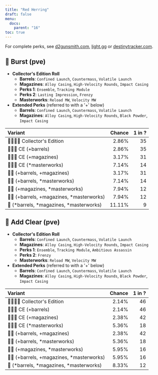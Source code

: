 ```yaml
---
title: "Red Herring"
draft: false
menu:
  docs:
    parent: "16"
toc: true
---
```


For complete perks, see [d2gunsmith.com](https://d2gunsmith.com/w/3175851496), [light.gg](https://www.light.gg/db/items/3175851496) or [destinytracker.com](https://destinytracker.com/destiny-2/db/items/3175851496).



## 👾 Burst (pve)



* **Collector's Edition Roll**
  * **Barrels**: `Confined Launch`, `Countermass`, `Volatile Launch`
  * **Magazines**: `Alloy Casing`, `High-Velocity Rounds`, `Impact Casing`
  * **Perks 1**: `Ensemble`, `Tracking Module`
  * **Perks 2**: `Lasting Impression`, `Frenzy`
  * **Masterworks**: `Reload MW`, `Velocity MW`
* **Extended Perks** (referred to with a '+' below)
  * **Barrels**: `Confined Launch`, `Countermass`, `Volatile Launch`
  * **Magazines**: `Alloy Casing`, `High-Velocity Rounds`, `Black Powder`, `Impact Casing`

| Variant | Chance | 1 in ? |
|:-|-:|-:|
| 👾👾👾🌟 Collector's Edition | 2.86% | 35 |
| 👾👾👾 CE (+barrels) | 2.86% | 35 |
| 👾👾👾 CE (+magazines) | 3.17% | 31 |
| 👾👾👾 CE (*masterworks) | 7.14% | 14 |
| 👾👾 (+barrels, +magazines) | 3.17% | 31 |
| 👾👾 (+barrels, *masterworks) | 7.14% | 14 |
| 👾👾 (+magazines, *masterworks) | 7.94% | 12 |
| 👾👾 (+barrels, +magazines, *masterworks) | 7.94% | 12 |
| 👾 (*barrels, *magazines, *masterworks) | 11.11% | 9 |

## 👾 Add Clear (pve)



* **Collector's Edition Roll**
  * **Barrels**: `Confined Launch`, `Countermass`, `Volatile Launch`
  * **Magazines**: `Alloy Casing`, `High-Velocity Rounds`, `Impact Casing`
  * **Perks 1**: `Ensemble`, `Tracking Module`, `Ambitious Assassin`
  * **Perks 2**: `Frenzy`
  * **Masterworks**: `Reload MW`, `Velocity MW`
* **Extended Perks** (referred to with a '+' below)
  * **Barrels**: `Confined Launch`, `Countermass`, `Volatile Launch`
  * **Magazines**: `Alloy Casing`, `High-Velocity Rounds`, `Black Powder`, `Impact Casing`

| Variant | Chance | 1 in ? |
|:-|-:|-:|
| 👾👾👾🌟 Collector's Edition | 2.14% | 46 |
| 👾👾👾 CE (+barrels) | 2.14% | 46 |
| 👾👾👾 CE (+magazines) | 2.38% | 42 |
| 👾👾👾 CE (*masterworks) | 5.36% | 18 |
| 👾👾 (+barrels, +magazines) | 2.38% | 42 |
| 👾👾 (+barrels, *masterworks) | 5.36% | 18 |
| 👾👾 (+magazines, *masterworks) | 5.95% | 16 |
| 👾👾 (+barrels, +magazines, *masterworks) | 5.95% | 16 |
| 👾 (*barrels, *magazines, *masterworks) | 8.33% | 12 |
